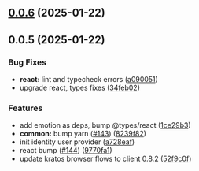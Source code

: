 

## [0.0.6](https://github.com/atls/reactjs/compare/@atls/react-identity-user-provider@0.0.5...@atls/react-identity-user-provider@0.0.6) (2025-01-22)






## 0.0.5 (2025-01-22)


### Bug Fixes


* **react:** lint and typecheck errors ([a090051](https://github.com/atls/reactjs/commit/a090051d1007e171df8066e85f15fcf8fd44c4ed))
* upgrade react, types fixes ([34feb02](https://github.com/atls/reactjs/commit/34feb027a2e2d7e5741509fd1ff846755d217b97))

### Features


* add emotion as deps, bump @types/react ([1ce29b3](https://github.com/atls/reactjs/commit/1ce29b384640d9be0550d9c6f4dc07083821137a))
* **common:** bump yarn ([#143](https://github.com/atls/reactjs/issues/143)) ([8239f82](https://github.com/atls/reactjs/commit/8239f82f1c85d872a99613d3693babc761703b05))
* init identity user provider ([a728eaf](https://github.com/atls/reactjs/commit/a728eafdc9a866e5fce87b73a4adbb6dd9981017))
* react bump ([#144](https://github.com/atls/reactjs/issues/144)) ([9770fa1](https://github.com/atls/reactjs/commit/9770fa10451b647ed48e226270da68228714d174))
* update kratos browser flows to client 0.8.2 ([52f9c0f](https://github.com/atls/reactjs/commit/52f9c0fa129cd7d4567ab826c754483a6ddd6817))


